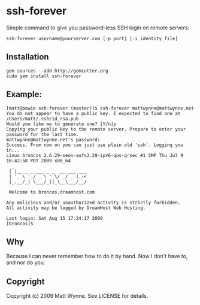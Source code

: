 # ssh-forever

Simple command to give you password-less SSH login on remote servers:

    ssh-forever username@yourserver.com [-p port] [-i identity_file]

## Installation

    gem sources --add http://gemcutter.org
    sudo gem install ssh-forever

## Example:

    [matt@bowie ssh-forever (master)]$ ssh-forever mattwynne@mattwynne.net
    You do not appear to have a public key. I expected to find one at /Users/matt/.ssh/id_rsa.pub
    Would you like me to generate one? [Y/n]y
    Copying your public key to the remote server. Prepare to enter your password for the last time.
    mattwynne@mattwynne.net's password:
    Success. From now on you can just use plain old 'ssh'. Logging you in...
    Linux broncos 2.6.29-xeon-aufs2.29-ipv6-qos-grsec #1 SMP Thu Jul 9 16:42:58 PDT 2009 x86_64
      _
     | |__ _ _ ___ _ _  __ ___ ___
     | '_ \ '_/ _ \ ' \/ _/ _ (_-<
     |_.__/_| \___/_||_\__\___/__/

     Welcome to broncos.dreamhost.com

    Any malicious and/or unauthorized activity is strictly forbidden.
    All activity may be logged by DreamHost Web Hosting.

    Last login: Sat Aug 15 17:24:17 2009
    [broncos]$

## Why

Because I can never remember how to do it by hand. Now I don't have to, and nor do you.

## Copyright

Copyright (c) 2009 Matt Wynne. See LICENSE for details.
